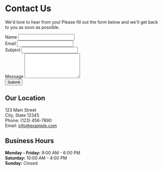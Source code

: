 # Contact Us

We'd love to hear from you! Please fill out the form below and we'll get back to you as soon as possible.

<form class="contact-form mt-4">
    <div class="mb-3">
        <label for="name" class="form-label">Name</label>
        <input type="text" class="form-control" id="name" required>
    </div>
    <div class="mb-3">
        <label for="email" class="form-label">Email</label>
        <input type="email" class="form-control" id="email" required>
    </div>
    <div class="mb-3">
        <label for="subject" class="form-label">Subject</label>
        <input type="text" class="form-control" id="subject">
    </div>
    <div class="mb-3">
        <label for="message" class="form-label">Message</label>
        <textarea class="form-control" id="message" rows="5" required></textarea>
    </div>
    <button type="submit" class="btn btn-primary">Submit</button>
</form>

## Our Location

123 Main Street  
City, State 12345  
Phone: (123) 456-7890  
Email: info@example.com

## Business Hours

**Monday - Friday:** 9:00 AM - 6:00 PM  
**Saturday:** 10:00 AM - 4:00 PM  
**Sunday:** Closed
